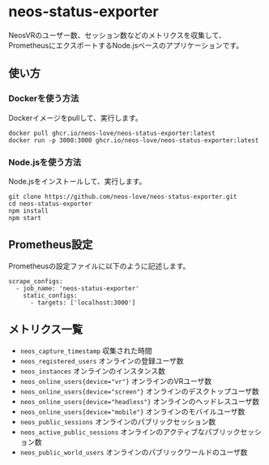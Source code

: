 # neos-status-exporter
NeosVRのユーザー数、セッション数などのメトリクスを収集して、
PrometheusにエクスポートするNode.jsベースのアプリケーションです。

## 使い方
### Dockerを使う方法
Dockerイメージをpullして、実行します。
```
docker pull ghcr.io/neos-love/neos-status-exporter:latest
docker run -p 3000:3000 ghcr.io/neos-love/neos-status-exporter:latest
```

### Node.jsを使う方法
Node.jsをインストールして、実行します。
```
git clone https://github.com/neos-love/neos-status-exporter.git
cd neos-status-exporter
npm install
npm start
```

## Prometheus設定
Prometheusの設定ファイルに以下のように記述します。
```
scrape_configs:
  - job_name: 'neos-status-exporter'
    static_configs:
      - targets: ['localhost:3000']
```

## メトリクス一覧
- `neos_capture_timestamp` 収集された時間
- `neos_registered_users` オンラインの登録ユーザ数
- `neos_instances` オンラインのインスタンス数
- `neos_online_users{device="vr"}` オンラインのVRユーザ数
- `neos_online_users{device="screen"}` オンラインのデスクトップユーザ数
- `neos_online_users{device="headless"}` オンラインのヘッドレスユーザ数
- `neos_online_users{device="mobile"}` オンラインのモバイルユーザ数
- `neos_public_sessions` オンラインのパブリックセッション数
- `neos_active_public_sessions` オンラインのアクティブなパブリックセッション数
- `neos_public_world_users` オンラインのパブリックワールドのユーザ数